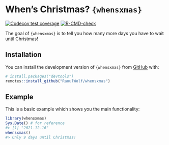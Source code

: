 
<!-- README.md is generated from README.Rmd. Please edit that file -->

# When’s Christmas? `{whensxmas}`

<!-- badges: start -->

[![Codecov test
coverage](https://codecov.io/gh/RaoulWolf/whensxmas/branch/master/graph/badge.svg)](https://app.codecov.io/gh/RaoulWolf/whensxmas?branch=master)
[![R-CMD-check](https://github.com/RaoulWolf/whensxmas/workflows/R-CMD-check/badge.svg)](https://github.com/RaoulWolf/whensxmas/actions)
<!-- badges: end -->

The goal of `{whensxmas}` is to tell you how many more days you have to
wait until Christmas!

## Installation

You can install the development version of `{whensxmas}` from
[GitHub](https://github.com/) with:

``` r
# install.packages("devtools")
remotes::install_github("RaoulWolf/whensxmas")
```

## Example

This is a basic example which shows you the main functionality:

``` r
library(whensxmas)
Sys.Date() # for reference
#> [1] "2021-12-16"
whensxmas()
#> Only 9 days until Christmas!
```
